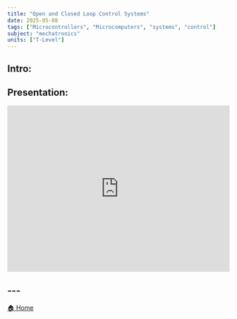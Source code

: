 ```yaml
---
title: "Open and Closed Loop Control Systems"
date: 2025-05-08
tags: ["Microcontrollers", "Microcomputers", "systems", "control"]
subject: "mechatronics"
units: ["T-Level"]
---
```


## Intro:

## Presentation:

<div style="position: relative; width: 100%; height: 0; padding-top: 75%;">
    <iframe src="https://EngineeringShare.github.io/engineering-hub/presentations/Open-Closed Loop Systems.pdf" 
        style="position: absolute; top: 0; left: 0; width: 100%; height: 100%; border: none;">
    </iframe>
</div>

## ---

<a href="https://engineeringshare.github.io/engineering-hub">🏠 Home</a>
